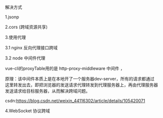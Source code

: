 解决方式 

1.jsonp

2.cors  (跨域资源共享)

3.使用代理 

 3.1 nginx 反向代理接口跨域

3.2  node 中间件代理 

vue-cli的proxyTable用的是 http-proxy-middleware 中间件  ，

原理：该中间件本质上是在本地开了一个服务器dev-server，所有的请求都通过这里转发出去，即把浏览器的发送请求代理转发到代理服务器上，再由代理服务器发送请求给目标服务器，从而解决跨域问题。

csdn:https://blog.csdn.net/weixin_44116302/article/details/105420071

4.WebSocket 协议跨域







